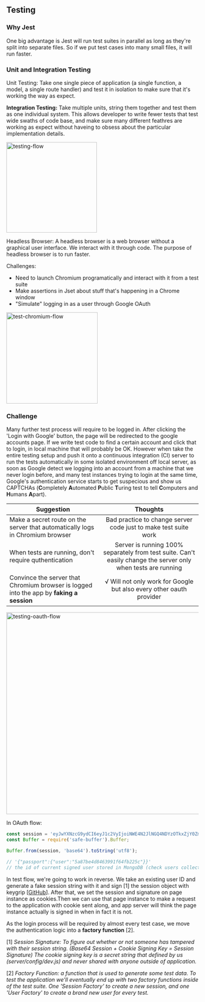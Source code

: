 ## Testing

### Why Jest

One big advantage is Jest will run test suites in parallel as long as they're split into separate files. So if we put test cases into many small files, it will run faster.

### Unit and Integration Testing

Unit Testing: Take one single piece of application (a single function, a model, a single route handler) and test it in isolation to make sure that it's working the way as expect.

**Integration Testing:** Take multiple units, string them together and test them as one individual system. This allows developer to write fewer tests that test wide swaths of code base, and make sure many different feathres are working as expect without haveing to obsess about the particular implementation details.

<img width="237" alt="testing-flow" src="https://user-images.githubusercontent.com/20265633/38460187-f97481b4-3a82-11e8-84f5-89f224e972b8.PNG">

Headless Browser: A headless browser is a web browser without a graphical user interface. We interact with it through code. The purpose of headless browser is to run faster.

Challenges:

- Need to launch Chromium programatically and interact with it from a test suite
- Make assertions in Jset about stuff that's happening in a Chrome window
- "Simulate" logging in as a user through Google OAuth

<img width="239" alt="test-chromium-flow" src="https://user-images.githubusercontent.com/20265633/38461768-bd452b20-3aa6-11e8-86a8-3c61f2971ce4.PNG">

### Challenge

Many further test process will require to be logged in. After clicking the 'Login with Google' button, the page will be redirected to the google accounts page. If we write test code to find a certain account and click that to login, in local machine that will probably be OK. However when take the entire testing setup and push it onto a continuous integration (CI) server to run the tests automatically in some isolated environment off local server, as soon as Google detect we logging into an account from a machine that we never login before, and many test instances trying to login at the same time, Google's authentication service starts to get suspecious and show us CAPTCHAs (**C**ompletely **A**utomated **P**ublic **T**uring test to tell **C**omputers and **H**umans **A**part).

| Suggestion        | Thoughts           |
| ------------- |:-------------:|
| Make a secret route on the server that automatically logs in Chromium browser | Bad practice to change server code just to make test suite work |
| When tests are running, don't require quthentication | Server is running 100% separately from test suite. Can't easily change the server only when tests are running |
| Convince the server that Chromium browser is logged into the app by **faking a session** | √ Will not only work for Google but also every other oauth provider |

<img width="529" alt="testing-oauth-flow" src="https://user-images.githubusercontent.com/20265633/38469315-d0ad0c94-3b20-11e8-8273-280259c338ce.PNG">

In OAuth flow:

```javascript
const session = 'eyJwYXNzcG9ydCI6eyJ1c2VyIjoiNWE4N2JlNGQ4NDYzOTkxZjY0ZmIyMjVjIn19';
const Buffer = require('safe-buffer').Buffer;

Buffer.from(session, 'base64').toString('utf8');

// '{"passport":{"user":"5a87be4d8463991f64fb225c"}}'
// the id of current signed user stored in MongoDB (check users collection in mLab)
```

In test flow, we're going to work in reverse. We take an existing user ID and generate a fake session string with it and sign [1] the session object with keygrip [[GitHub](https://github.com/crypto-utils/keygrip)]. After that, we set the session and signature on page instance as cookies.Then we can use that page instance to make a request to the application with cookie sent along, and app server will think the page instance actually is signed in when in fact it is not.

As the login process will be required by almost every test case, we move the authentication logic into a **factory function** [2].

[1] _Session Signature: To figure out whether or not someone has tampered with their session string. (Base64 Session + Cookie Signing Key = Session Signature) The cookie signing key is a secret string that defined by us (server/config/dev.js) and never shared with anyone outside of application._

[2] _Factory Function: a function that is used to generate some test data. To test the application we'll eventually end up with two factory functions inside of the test suite. One 'Session Factory' to create a new session, and one 'User Factory' to create a brand new user for every test._